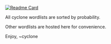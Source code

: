 [![Readme Card](https://github-readme-stats.vercel.app/api/pin/?username=cyclone-github&repo=wordlist&theme=gruvbox)](https://github.com/cyclone-github/)

All cyclone wordlists are sorted by probability. 

Other wordlists are hosted here for convenience.

Enjoy,
~cyclone
